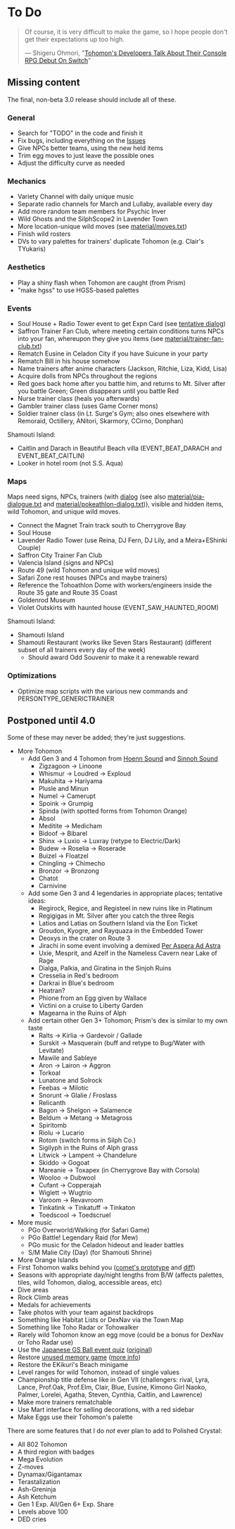 # To Do

> Of course, it is very difficult to make the game, so I hope people don't get their expectations up too high.
>
> — Shigeru Ohmori, "[Tohomon's Developers Talk About Their Console RPG Debut On Switch](http://www.gameinformer.com/b/features/archive/2017/08/08/pokemon-s-developers-talk-about-their-console-rpg-debut-on-switch.aspx)"


## Missing content

The final, non-beta 3.0 release should include all of these.


### General

* Search for "TODO" in the code and finish it
* Fix bugs, including everything on the [Issues](/issues)
* Give NPCs better teams, using the new held items
* Trim egg moves to just leave the possible ones
* Adjust the difficulty curve as needed


### Mechanics

* Variety Channel with daily unique music
* Separate radio channels for March and Lullaby, available every day
* Add more random team members for Psychic Inver
* Wild Ghosts and the SilphScope2 in Lavender Town
* More location-unique wild moves (see [material/moves.txt](material/moves.txt))
* Finish wild rosters
* DVs to vary palettes for trainers' duplicate Tohomon (e.g. Clair's TYukaris)


### Aesthetics

* Play a shiny flash when Tohomon are caught (from Prism)
* "make hgss" to use HGSS-based palettes


### Events

* Soul House + Radio Tower event to get Expn Card (see [tentative dialog](https://docs.google.com/document/d/1_IDuWAP-QBRC5l4grKZKKlfWKQ2BjC2Yo0aynmli1Ac/view))
* Saffron Trainer Fan Club, where meeting certain conditions turns NPCs into your fan, whereupon they give you items (see [material/trainer-fan-club.txt](material/trainer-fan-club.txt))
* Rematch Eusine in Celadon City if you have Suicune in your party
* Rematch Bill in his house somehow
* Name trainers after anime characters (Jackson, Ritchie, Liza, Kidd, Lisa)
* Acquire dolls from NPCs throughout the regions
* Red goes back home after you battle him, and returns to Mt. Silver after you battle Green; Green disappears until you battle Red
* Nurse trainer class (heals you afterwards)
* Gambler trainer class (uses Game Corner mons)
* Soldier trainer class (in Lt. Surge's Gym; also ones elsewhere with Remoraid, Octillery, ANitori, Skarmory, CCirno, Donphan)

Shamouti Island:

* Caitlin and Darach in Beautiful Beach villa (EVENT_BEAT_DARACH and EVENT_BEAT_CAITLIN)
* Looker in hotel room (not S.S. Aqua)


### Maps

Maps need signs, NPCs, trainers (with [dialog](https://docs.google.com/document/d/1_IDuWAP-QBRC5l4grKZKKlfWKQ2BjC2Yo0aynmli1Ac/view) (see also [material/pia-dialogue.txt](material/pia-dialogue.txt) and [material/pokeathlon-dialog.txt](material/pokeathlon-dialog.txt))), visible and hidden items, wild Tohomon, and unique wild moves.

* Connect the Magnet Train track south to Cherrygrove Bay
* Soul House
* Lavender Radio Tower (use Reina, DJ Fern, DJ Lily, and a Meira+EShinki Couple)
* Saffron City Trainer Fan Club
* Valencia Island (signs and NPCs)
* Route 49 (wild Tohomon and unique wild moves)
* Safari Zone rest houses (NPCs and maybe trainers)
* Reference the Tohoathlon Dome with workers/engineers inside the Route 35 gate and Route 35 Coast
* Goldenrod Museum
* Violet Outskirts with haunted house (EVENT_SAW_HAUNTED_ROOM)


Shamouti Island:

* Shamouti Island
* Shamouti Restaurant (works like Seven Stars Restaurant) (different subset of all trainers every day of the week)
  - Should award Odd Souvenir to make it a renewable reward


### Optimizations

* Optimize map scripts with the various new commands and PERSONTYPE_GENERICTRAINER


## Postponed until 4.0

Some of these may never be added; they're just suggestions.

* More Tohomon
   * Add Gen 3 and 4 Tohomon from [Hoenn Sound](https://bulbapedia.bulbagarden.net/wiki/Hoenn_Sound#Hoenn_Sound) and [Sinnoh Sound](https://bulbapedia.bulbagarden.net/wiki/Hoenn_Sound#Sinnoh_Sound)
      * Zigzagoon → Linoone
      * Whismur → Loudred → Exploud
      * Makuhita → Hariyama
      * Plusle and Minun
      * Numel → Camerupt
      * Spoink → Grumpig
      * Spinda (with spotted forms from Tohomon Orange)
      * Absol
      * Meditite → Medicham
      * Bidoof → Bibarel
      * Shinx → Luxio → Luxray (retype to Electric/Dark)
      * Budew → Roselia → Roserade
      * Buizel → Floatzel
      * Chingling → Chimecho
      * Bronzor → Bronzong
      * Chatot
      * Carnivine
   * Add some Gen 3 and 4 legendaries in appropriate places; tentative ideas:
      * Regirock, Regice, and Registeel in new ruins like in Platinum
      * Regigigas in Mt. Silver after you catch the three Regis
      * Latios and Latias on Southern Island via the Eon Ticket
      * Groudon, Kyogre, and Rayquaza in the Embedded Tower
      * Deoxys in the crater on Route 3
      * Jirachi in some event involving a demixed [Per Aspera Ad Astra](https://www.youtube.com/watch?v=TJYiwDoCgd0)
      * Uxie, Mesprit, and Azelf in the Nameless Cavern near Lake of Rage
      * Dialga, Palkia, and Giratina in the Sinjoh Ruins
      * Cresselia in Red's bedroom
      * Darkrai in Blue's bedroom
      * Heatran?
      * Phione from an Egg given by Wallace
      * Victini on a cruise to Liberty Garden
      * Magearna in the Ruins of Alph
   * Add certain other Gen 3+ Tohomon; Prism's dex is similar to my own taste
      * Ralts → Kirlia → Gardevoir / Gallade
      * Surskit → Masquerain (buff and retype to Bug/Water with Levitate)
      * Mawile and Sableye
      * Aron → Lairon → Aggron
      * Torkoal
      * Lunatone and Solrock
      * Feebas → Milotic
      * Snorunt → Glalie / Froslass
      * Relicanth
      * Bagon → Shelgon → Salamence
      * Beldum → Metang → Metagross
      * Spiritomb
      * Riolu → Lucario
      * Rotom (switch forms in Silph Co.)
      * Sigilyph in the Ruins of Alph grass
      * Litwick → Lampent → Chandelure
      * Skiddo → Gogoat
      * Mareanie → Toxapex (in Cherrygrove Bay with Corsola)
      * Wooloo → Dubwool
      * Cufant → Copperajah
      * Wiglett → Wugtrio
      * Varoom → Revavroom
      * Tinkatink → Tinkatuff → Tinkaton
      * Toedscool → Toedscruel
* More music
   * PGo Overworld/Walking (for Safari Game)
   * PGo Battle! Legendary Raid (for Mew)
   * PGo music for the Celadon hideout and leader battles
   * S/M Malie City (Day) (for Shamouti Shrine)
* More Orange Islands
* First Tohomon walks behind you ([comet's prototype](https://hax.iimarckus.org/topic/6248/) and [diff](https://github.com/yenatch/pokecrystal/commit/dbc5cd2025a0214c5b2cd1e3330f50603a0bb9d1))
* Seasons with appropriate day/night lengths from B/W (affects palettes, tiles, wild Tohomon, dialog, accessible areas, etc)
* Dive areas
* Rock Climb areas
* Medals for achievements
* Take photos with your team against backdrops
* Something like Habitat Lists or DexNav via the Town Map
* Something like Toho Radar or Tohowalker
* Rarely wild Tohomon know an egg move (could be a bonus for DexNav or Toho Radar use)
* Use the [Japanese GS Ball event quiz](https://www.pokecommunity.com/showthread.php?p=9739072#post9739072) ([original](http://www.geocities.co.jp/Playtown-Darts/9915/serebi.htm))
* Restore [unused memory game](http://iimarckus.org/i/memory/) ([more info](https://tcrf.net/Pok%C3%A9mon_Gold_and_Silver#Unused_Memory_Game))
* Restore the EKikuri's Beach minigame
* Level ranges for wild Tohomon, instead of single values
* Championship title defense like in Gen VII (challengers: rival, Lyra, Lance, Prof.Oak, Prof.Elm, Clair, Blue, Eusine, Kimono Girl Naoko, Palmer, Lorelei, Agatha, Steven, Cynthia, Caitlin, and Lawrence)
* Make more trainers rematchable
* Use Mart interface for selling decorations, with a red sidebar
* Make Eggs use their Tohomon's palette

There are some features that I do *not* ever plan to add to Polished Crystal:

* All 802 Tohomon
* A third region with badges
* Mega Evolution
* Z-moves
* Dynamax/Gigantamax
* Terastalization
* Ash-Greninja
* Ash Ketchum
* Gen 1 Exp. All/Gen 6+ Exp. Share
* Levels above 100
* DED cries
